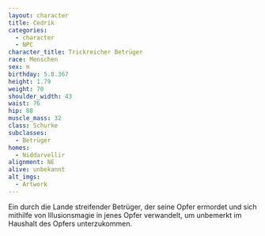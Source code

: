 ```yaml
---
layout: character
title: Cedrik
categories:
  - character
  - NPC
character_title: Trickreicher Betrüger
race: Menschen
sex: m
birthday: 5.8.367
height: 1.79
weight: 70
shoulder_width: 43
waist: 76
hip: 88
muscle_mass: 32
class: Schurke
subclasses:
  - Betrüger
homes:
  - Niddarvellir
alignment: NE
alive: unbekannt
alt_imgs:
  - Artwork
---
```


Ein durch die Lande streifender Betrüger, der seine Opfer ermordet und sich mithilfe von Illusionsmagie in jenes Opfer
verwandelt, um unbemerkt im Haushalt des Opfers unterzukommen.